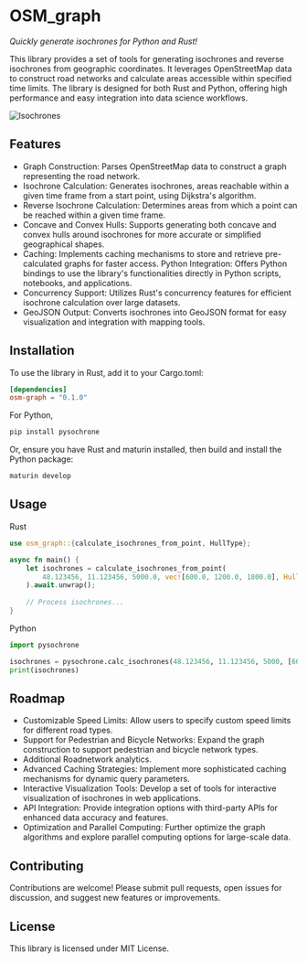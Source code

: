 # OSM_graph
*Quickly generate isochrones for Python and Rust!*

This library provides a set of tools for generating isochrones and reverse isochrones from geographic coordinates. It leverages OpenStreetMap data to construct road networks and calculate areas accessible within specified time limits. The library is designed for both Rust and Python, offering high performance and easy integration into data science workflows.

![Isochrones](image.png)

## Features
- Graph Construction: Parses OpenStreetMap data to construct a graph representing the road network.
- Isochrone Calculation: Generates isochrones, areas reachable within a given time frame from a start point, using Dijkstra's algorithm.
- Reverse Isochrone Calculation: Determines areas from which a point can be reached within a given time frame.
- Concave and Convex Hulls: Supports generating both concave and convex hulls around isochrones for more accurate or simplified geographical shapes.
- Caching: Implements caching mechanisms to store and retrieve pre-calculated graphs for faster access.
Python Integration: Offers Python bindings to use the library's functionalities directly in Python scripts, notebooks, and applications.
- Concurrency Support: Utilizes Rust's concurrency features for efficient isochrone calculation over large datasets.
- GeoJSON Output: Converts isochrones into GeoJSON format for easy visualization and integration with mapping tools.

## Installation
To use the library in Rust, add it to your Cargo.toml:

```toml
[dependencies]
osm-graph = "0.1.0"
```

For Python, 

```bash
pip install pysochrone
```

Or, ensure you have Rust and maturin installed, then build and install the Python package:

```bash
maturin develop
```

## Usage
Rust
```rust
use osm_graph::{calculate_isochrones_from_point, HullType};

async fn main() {
    let isochrones = calculate_isochrones_from_point(
        48.123456, 11.123456, 5000.0, vec![600.0, 1200.0, 1800.0], HullType::Convex
    ).await.unwrap();
    
    // Process isochrones...
}
```

Python

```python
import pysochrone

isochrones = pysochrone.calc_isochrones(48.123456, 11.123456, 5000, [600, 1200, 1800], "Convex")
print(isochrones)
```

## Roadmap
- Customizable Speed Limits: Allow users to specify custom speed limits for different road types.
- Support for Pedestrian and Bicycle Networks: Expand the graph construction to support pedestrian and bicycle network types.
- Additional Roadnetwork analytics.
- Advanced Caching Strategies: Implement more sophisticated caching mechanisms for dynamic query parameters.
- Interactive Visualization Tools: Develop a set of tools for interactive visualization of isochrones in web applications.
- API Integration: Provide integration options with third-party APIs for enhanced data accuracy and features.
- Optimization and Parallel Computing: Further optimize the graph algorithms and explore parallel computing options for large-scale data.

## Contributing
Contributions are welcome! Please submit pull requests, open issues for discussion, and suggest new features or improvements.

## License
This library is licensed under MIT License.